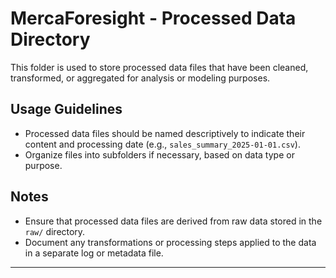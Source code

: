 # MercaForesight - Processed Data Directory

This folder is used to store processed data files that have been cleaned, transformed, or aggregated for analysis or modeling purposes.

## Usage Guidelines
- Processed data files should be named descriptively to indicate their content and processing date (e.g., `sales_summary_2025-01-01.csv`).
- Organize files into subfolders if necessary, based on data type or purpose.

## Notes
- Ensure that processed data files are derived from raw data stored in the `raw/` directory.
- Document any transformations or processing steps applied to the data in a separate log or metadata file.

---